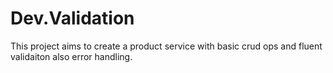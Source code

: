 # Dev.Validation
This project aims to create a product service with basic crud ops and fluent validaiton also error handling.
